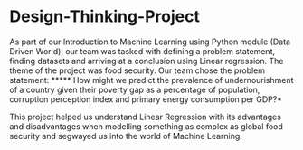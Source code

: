 # Design-Thinking-Project
As part of our Introduction to Machine Learning using Python module (Data Driven World), our team was tasked with defining a problem statement, finding datasets and arriving at a conclusion using Linear regression. The theme of the project was food security. Our team chose the problem statement: ***** How might we predict the prevalence of undernourishment of a country given their poverty gap as a percentage of population, corruption perception index and primary energy consumption per GDP?*  
  
  
This project helped us understand Linear Regression with its advantages and disadvantages when modelling something as complex as global food security and segwayed us into the world of Machine Learning.
